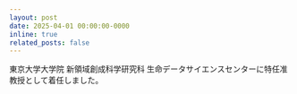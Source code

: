 ```yaml
---
layout: post
date: 2025-04-01 00:00:00-0000
inline: true
related_posts: false
---
```


東京大学大学院 新領域創成科学研究科 生命データサイエンスセンターに特任准教授として着任しました。

